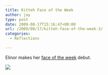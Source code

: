 ```yaml
---
title: Kitteh Face of the Week
author: jay
type: post
date: 2009-08-17T15:16:47+00:00
url: /2009/08/17/kitteh-face-of-the-week-3/
categories:
  - Reflections

---
```

Elinor makes her [face of the week][1] debut.

![][2]

 [1]: https://rambleon.org/tag/faceoftheweek/
 [2]: https://photos.smugmug.com/photos/622312268_psWu5-M.jpg